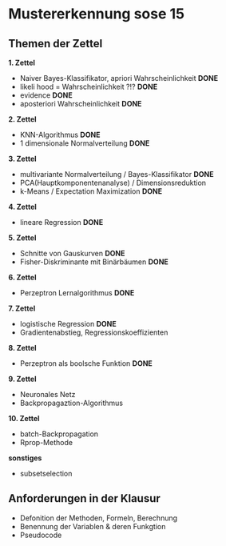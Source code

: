 # Mustererkennung sose 15

## Themen der Zettel
__1. Zettel__
* Naiver Bayes-Klassifikator, a­priori ­Wahrscheinlichkeit __DONE__
* likeli hood = Wahrscheinlichkeit ?!? __DONE__
* evidence __DONE__
* a­posteriori ­Wahrscheinlichkeit __DONE__

__2. Zettel__
* K­NN­-Algorithmus __DONE__
* 1 dimensionale Normalverteilung __DONE__

__3. Zettel__
* multivariante Normalverteilung / Bayes-Klassifikator __DONE__
* PCA(Hauptkomponentenanalyse) / Dimensionsreduktion
* k-Means / Expectation ­Maximization __DONE__

__4. Zettel__
* lineare Regression __DONE__

__5. Zettel__
* Schnitte von Gauskurven __DONE__
* Fisher-Diskriminante mit Binärbäumen __DONE__

__6. Zettel__
* Perzeptron Lernalgorithmus __DONE__

__7. Zettel__
* logistische Regression __DONE__
* Gradientenabstieg, Regressionskoeffizienten

__8. Zettel__
* Perzeptron als boolsche Funktion __DONE__

__9. Zettel__
* Neuronales Netz
* Backpropagaztion-Algorithmus

__10. Zettel__
* ​batch­-Backpropagation
* Rprop-­Methode

__sonstiges__
* subsetselection

## Anforderungen in der Klausur
* Defonition der Methoden, Formeln, Berechnung
* Benennung der Variablen & deren Funkgtion
* Pseudocode
